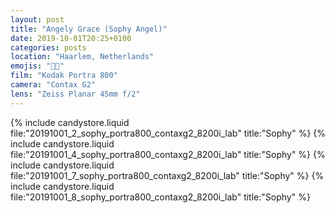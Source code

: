 ```yaml
---
layout: post
title: "Angely Grace (Sophy Angel)"
date: 2019-10-01T20:25+0100
categories: posts
location: "Haarlem, Netherlands"
emojis: "🔞🔞"
film: "Kodak Portra 800"
camera: "Contax G2"
lens: "Zeiss Planar 45mm f/2"
---
```


{% include candystore.liquid file:"20191001_2_sophy_portra800_contaxg2_8200i_lab" title:"Sophy" %}
{% include candystore.liquid file:"20191001_4_sophy_portra800_contaxg2_8200i_lab" title:"Sophy" %}
{% include candystore.liquid file:"20191001_7_sophy_portra800_contaxg2_8200i_lab" title:"Sophy" %}
{% include candystore.liquid file:"20191001_8_sophy_portra800_contaxg2_8200i_lab" title:"Sophy" %}
